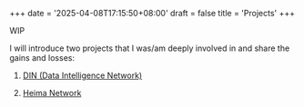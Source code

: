 +++
date = '2025-04-08T17:15:50+08:00'
draft = false
title = 'Projects'
+++

WIP

I will introduce two projects that I was/am deeply involved in and share the gains and losses:

1. [DIN (Data Intelligence Network)](https://din.lol/)

2. [Heima Network](https://www.heima.network/)
